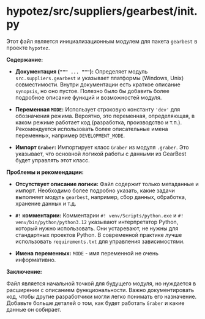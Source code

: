 # hypotez/src/suppliers/gearbest/__init__.py

Этот файл является инициализационным модулем для пакета `gearbest` в проекте `hypotez`.

**Содержание:**

* **Документация (`""" ... """`):**  Определяет модуль `src.suppliers.gearbest` и указывает платформы (Windows, Unix) совместимости.  Внутри документации есть краткое описание `synopsis`, но оно пустое.  Полезно было бы добавить более подробное описание функций и возможностей модуля.

* **Переменная `MODE`:**  Использует строковую константу `'dev'` для обозначения режима. Вероятно, это переменная, определяющая, в каком режиме работает код (разработка, производство и т.п.).  Рекомендуется использовать более описательные имена переменных, например `DEVELOPMENT_MODE`.

* **Импорт `Graber`:** Импортирует класс `Graber` из модуля `.graber`.  Это указывает, что основной логикой работы с данными из GearBest будет управлять этот класс.


**Проблемы и рекомендации:**

* **Отсутствует описание логики:** Файл содержит только метаданные и импорт.  Необходимо более подробно указать, какие задачи выполняет модуль `gearbest`, например, сбор данных, обработка, хранение данных и т.д.


* **`#!` комментарии:**  Комментарии `#! venv/Scripts/python.exe` и `#! venv/bin/python/python3.12` указывают интерпретатор Python, который нужно использовать.  Они устаревают, не нужны для стандартных проектов Python.  В современной практике лучше использовать `requirements.txt` для управления зависимостями.

* **Имена переменных:**  `MODE` - имя переменной не очень информативно.


**Заключение:**

Файл является начальной точкой для будущего модуля, но нуждается в расширении с описанием функциональности.  Важно документировать код, чтобы другие разработчики могли легко понимать его назначение. Добавьте больше деталей о том, как будет работать `Graber` и какие данные он собирает.